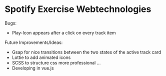 # Spotify Exercise Webtechnologies

Bugs:
- Play-Icon appears after a click on every track item


Future Improvements/Ideas:
- Gsap for nice transitions between the two states of the active track card
- Lottie to add animated icons
- SCSS to structure css more professional
...
- Developing in vue.js
